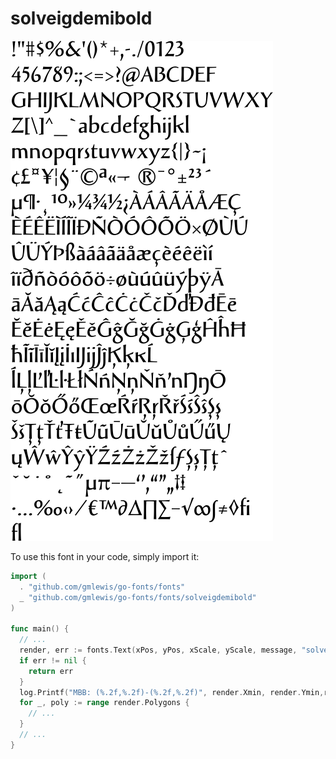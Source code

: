 # solveigdemibold

![solveigdemibold](solveigdemibold.png)

To use this font in your code, simply import it:

```go
import (
  . "github.com/gmlewis/go-fonts/fonts"
  _ "github.com/gmlewis/go-fonts/fonts/solveigdemibold"
)

func main() {
  // ...
  render, err := fonts.Text(xPos, yPos, xScale, yScale, message, "solveigdemibold")
  if err != nil {
    return err
  }
  log.Printf("MBB: (%.2f,%.2f)-(%.2f,%.2f)", render.Xmin, render.Ymin,render.Xmax, render.Ymax)
  for _, poly := range render.Polygons {
    // ...
  }
  // ...
}
```
